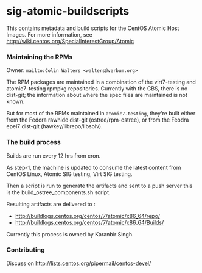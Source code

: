 # sig-atomic-buildscripts

This contains metadata and build scripts for the CentOS Atomic Host
Images.  For more information, see
http://wiki.centos.org/SpecialInterestGroup/Atomic

### Maintaining the RPMs

Owner: `mailto:Colin Walters <walters@verbum.org>`

The RPM packages are maintained in a combination of the virt7-testing
and atomic7-testing rpmpkg repositories.  Currently with the CBS,
there is no dist-git; the information about where the spec files are
maintained is not known.

But for most of the RPMs maintained in `atomic7-testing`, they're
built either from the Fedora rawhide dist-git (ostree/rpm-ostree), or
from the Feodra epel7 dist-git (hawkey/librepo/libsolv).

### The build process

Builds are run every 12 hrs from cron. 

As step-1, the machine is updated to consume the latest content from 
CentOS Linux, Atomic SIG testing, Virt SIG testing.

Then a script is run to generate the artifacts and sent to a push server
this is the build_ostree_components.sh script.

Resulting artifacts are delivered to :
 * http://buildlogs.centos.org/centos/7/atomic/x86_64/repo/
 * http://buildlogs.centos.org/centos/7/atomic/x86_64/Builds/

Currently this process is owned by Karanbir Singh.

### Contributing

Discuss on http://lists.centos.org/pipermail/centos-devel/



